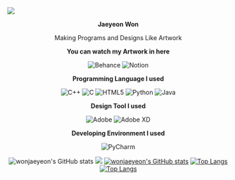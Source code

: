 <img src="https://capsule-render.vercel.app/api?type=waving&color=timeGradient&height=300&section=header&text=JaeYeon%20Won&animation=fadeIn&fontColor=ffffff&fontSize=70" />
<div align= center>

<b>Jaeyeon Won</b>

Making Programs and Designs Like Artwork

<b>You can watch my Artwork in here</b>

![Behance](https://img.shields.io/badge/Behance-1769ff?style=for-the-badge&logo=behance&logoColor=white)
![Notion](https://img.shields.io/badge/Notion-%23000000.svg?style=for-the-badge&logo=notion&logoColor=white)

<b>Programming Language I used</b>

![C++](https://img.shields.io/badge/c++-%2300599C.svg?style=for-the-badge&logo=c%2B%2B&logoColor=white)
![C](https://img.shields.io/badge/c-%2300599C.svg?style=for-the-badge&logo=c&logoColor=white)
![HTML5](https://img.shields.io/badge/html5-%23E34F26.svg?style=for-the-badge&logo=html5&logoColor=white)
![Python](https://img.shields.io/badge/python-3670A0?style=for-the-badge&logo=python&logoColor=ffffff)
![Java](https://img.shields.io/badge/java-%23ED8B00.svg?style=for-the-badge&logo=java&logoColor=white)


<b>Design Tool I used</b>

![Adobe](https://img.shields.io/badge/adobe-%23FF0000.svg?style=for-the-badge&logo=adobe&logoColor=white)
![Adobe XD](https://img.shields.io/badge/Adobe%20XD-470137?style=for-the-badge&logo=Adobe%20XD&logoColor=#FF61F6)

<b>Developing Environment I used</b>

![PyCharm](https://img.shields.io/badge/pycharm-143?style=for-the-badge&logo=pycharm&logoColor=black&color=black&labelColor=green)

![wonjaeyeon's GitHub stats](https://github-readme-stats.vercel.app/api?username=wonjaeyeon&theme=dark&show_icons=true)
![](https://github-profile-summary-cards.vercel.app/api/cards/profile-details?username=wonjaeyeon&theme=vue)
[![wonjaeyeon's GitHub stats](https://github-readme-stats.vercel.app/api?username=wonjaeyeon&hide_title=true&show_icons=true&include_all_commits=true&disable_animations=true&theme=vue)](https://github.com/anuraghazra/github-readme-stats)
[![Top Langs](https://github-readme-stats.vercel.app/api/top-langs/?username=wonjaeyeon&layout=compact)](https://github.com/wonjaeyeon/github-readme-stats)
[![Top Langs](https://github-readme-stats.vercel.app/api/top-langs/?username=wonjaeyeon&langs_count=8)](https://github.com/wonjaeyeon/github-readme-stats)
  </div>

<!--
**wonjaeyeon/wonjaeyeon** is a ✨ _special_ ✨ repository because its `README.md` (this file) appears on your GitHub profile.

Here are some ideas to get you started:




- 🔭 I’m currently working on ...
- 🌱 I’m currently learning ...
- 👯 I’m looking to collaborate on ...
- 🤔 I’m looking for help with ...
- 💬 Ask me about ...
- 📫 How to reach me: ...
- 😄 Pronouns: ...
- ⚡ Fun fact: ...
-->
